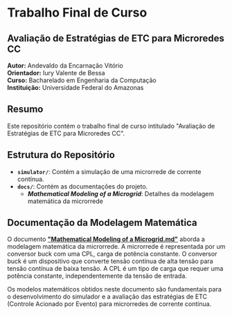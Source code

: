 # Trabalho Final de Curso

## Avaliação de Estratégias de ETC para Microredes CC

**Autor:** Andevaldo da Encarnação Vitório <br>
**Orientador:** Iury Valente de Bessa <br>
**Curso:** Bacharelado em Engenharia da Computação <br>
**Instituição:** Universidade Federal do Amazonas <br>
<!-- **Data:** [Data de Apresentação] -->

## Resumo

Este repositório contém o trabalho final de curso intitulado "Avaliação de Estratégias de ETC para Microredes CC".

## Estrutura do Repositório

- **`simulator/`**: Contém a simulação de uma microrrede de corrente contínua.
- **`docs/`**: Contém as documentações do projeto.
  - _**Mathematical Modeling of a Microgrid**_: Detalhes da modelagem matemática da microrrede

## Documentação da Modelagem Matemática

O documento [**"Mathematical Modeling of a Microgrid.md"**](docs/Mathematical%20Modeling%20of%20a%20Microgrid.md) aborda a modelagem matemática da microrrede. A microrrede é representada por um conversor buck com uma CPL, carga de potência constante. O conversor buck é um dispositivo que converte tensão contínua de alta tensão para tensão contínua de baixa tensão. A CPL é um tipo de carga que requer uma potência constante, independentemente da tensão de entrada.

Os modelos matemáticos obtidos neste documento são fundamentais para o desenvolvimento do simulador e a avaliação das estratégias de ETC (Controle Acionado por Evento) para microrredes de corrente contínua.

